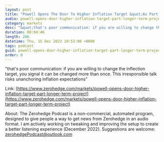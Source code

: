 ```yaml
---
layout: post
title: "Powell Opens The Door To Higher Inflation Target &quot;As Part Of A Longer-Term Project&quot;"
audio: powell-opens-door-higher-inflation-target-part-longer-term-project-1
category: markets
desc: "&quot;that's poor communication: if you are willing to change the inflection target, you signal it can be changed more than once. This irresponsible talk risks unanchoring inflation expectations&quot;"
duration: 00:04:46
length: 286
datetime: Thu, 15 Dec 2022 10:53:00 +0000
tags: podcast
guid: powell-opens-door-higher-inflation-target-part-longer-term-project-0
order: 0
---
```

&quot;that's poor communication: if you are willing to change the inflection target, you signal it can be changed more than once. This irresponsible talk risks unanchoring inflation expectations&quot;

Link: [https://www.zerohedge.com/markets/powell-opens-door-higher-inflation-target-part-longer-term-project](https://www.zerohedge.com/markets/powell-opens-door-higher-inflation-target-part-longer-term-project)

About: The Zerohedge Podcast is a non-commercial, automated program, designed to give people a way to get news from Zerohedge in an audio format.  I am actively working on tweaking and improving the setup to create a better listening experience (December 2022).  Suggestions are welcome: [zerohedgePodcast@outlook.com](mailto:zerohedgePodcast@outlook.com)